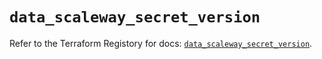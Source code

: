 # `data_scaleway_secret_version`

Refer to the Terraform Registory for docs: [`data_scaleway_secret_version`](https://registry.terraform.io/providers/scaleway/scaleway/2.39.0/docs/data-sources/secret_version).
